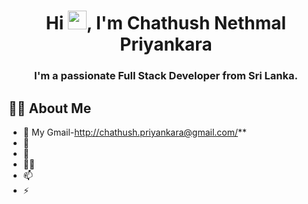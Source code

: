 <h1 align="center">Hi <img src="https://raw.githubusercontent.com/MartinHeinz/MartinHeinz/master/wave.gif" width="30px">, I'm Chathush Nethmal Priyankara</h1>
<h3 align="center">I'm a passionate Full Stack Developer from Sri Lanka.</h3>


## 🙋‍♂️ About Me

- 🔭 My Gmail-http://chathush.priyankara@gmail.com/** 
- 🌱 
- 👯 
- 👨‍💻 
- 📫
- ⚡ 
